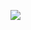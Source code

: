 <!-- <a href="https://github.com/PkuCuipy">
  <img align="center" src="https://github-readme-stats.vercel.app/api/top-langs/?username=pkucuipy" />
</a>

![](https://komarev.com/ghpvc/?username=pkucuipy&label=Visitors+Counter) -->

<a href="https://clustrmaps.com/site/1bxme" title="Visit tracker"><img src="//www.clustrmaps.com/map_v2.png?d=9ZCGXta2mygfN8OlsNJLXjd7Vo3vwYx4nrYV6o0v3Hs&cl=ffffff" /></a>